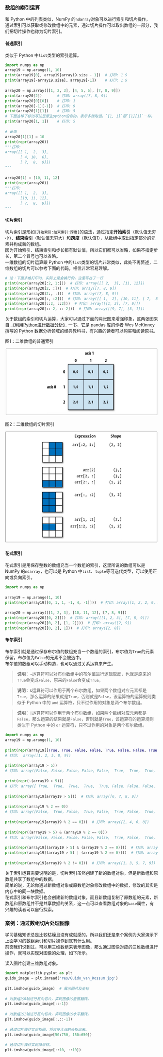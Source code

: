 ﻿
### 数组的索引运算

和 Python 中的列表类似，NumPy 的`ndarray`对象可以进行索引和切片操作，  
通过索引可以获取或修改数组中的元素，通过切片操作可以取出数组的一部分，我们把切片操作也称为切片索引。

#### 普通索引

类似于 Python 中`list`类型的索引运算。
```Python
import numpy as np
array19 = np.arange(1, 10)
print(array19[0], array19[array19.size - 1])  # 打印: 1 9
print(array19[-array19.size], array19[-1])    # 打印: 1 9

array20 = np.array([[1, 2, 3], [4, 5, 6], [7, 8, 9]])
print(array20[2])       # 打印: array([7, 8, 9])
print(array20[0][0])    # 打印: 1
print(array20[-1][-1])  # 打印: 9
print(array20[1][1])    # 打印: 5
# 下面这种下标的写法是原生python没有的，表示多维取值。`[1, 1]`跟`[1][1]`一样。
print(array20[1, 1])    # 打印: 5

# 设值
array20[1][1] = 10
print(repr(array20))
"""打印: 
array([[ 1,  2,  3],
       [ 4, 10,  6],
       [ 7,  8,  9]])
"""

array20[1] = [10, 11, 12]
print(repr(array20))
"""打印: 
array([[ 1,  2,  3],
       [10, 11, 12],
       [ 7,  8,  9]])
"""
```

#### 切片索引

切片索引是形如`[开始索引:结束索引:跨度]`的语法，通过指定**开始索引**（默认值无穷小）、**结束索引**（默认值无穷大）和**跨度**（默认值1），从数组中取出指定部分的元素并构成新的数组。  
因为开始索引、结束索引和步长都有默认值，所以它们都可以省略，如果不指定步长，第二个冒号也可以省略。  
一维数组的切片运算跟 Python 中的`list`类型的切片非常类似，此处不再赘述，二维数组的切片可以参考下面的代码，相信非常容易理解。
```Python
# 注：下面多维打印时，实际上是会换行的，这里写在了一行
print(repr(array20[:2, 1:]))  # 打印: array([[ 2,  3], [11, 12]])
print(repr(array20[2, :]))  # 打印: array([7, 8, 9])
print(repr(array20[2:, :]))  # 打印: array([7, 8, 9])
print(repr(array20[:, :2]))  # 打印: array([[ 1,  2], [10, 11], [ 7,  8]])
print(repr(array20[::2, ::2]))  # 打印: array([[1, 3], [7, 9]])
print(repr(array20[::-2, ::-2]))  # 打印: array([[9, 7], [3, 1]])
```

关于数组的索引和切片运算，大家可以通过下面的两张图来增强印象，这两张图来自 [《利用Python进行数据分析》](https://item.jd.com/12398725.html) 一书，它是 pandas 库的作者 Wes McKinney 撰写的 Python 数据分析领域的经典教科书，有兴趣的读者可以购买和阅读原书。

图1：二维数组的普通索引

<img src="res/ndarray-index.png" style="zoom:60%;">

图2：二维数组的切片索引

<img src="res/ndarray-slice.png" style="zoom:60%;">

#### 花式索引

花式索引是用保存整数的数组充当一个数组的索引，这里所说的数组可以是 NumPy 的`ndarray`，也可以是 Python 中`list`、`tuple`等可迭代类型，可以使用正向或负向索引。
```Python
import numpy as np

array19 = np.arange(1, 10)
print(repr(array19[[0, 1, 1, -1, 4, -1]]))  # 打印: array([1, 2, 2, 9, 5, 9])

array20 = np.array([[1, 2, 3], [10, 11, 12], [7, 8, 9]])
print(repr(array20[[0, 2]]))  # 打印: array([[1, 2, 3], [7, 8, 9]])
print(repr(array20[[0, 2], [1, 2]]))  # 打印: array([2, 9])
print(repr(array20[[0, 2], 1]))  # 打印: array([2, 8])
```

#### 布尔索引

布尔索引就是通过保存布尔值的数组充当一个数组的索引，布尔值为`True`的元素保留，布尔值为`False`的元素不会被选中。  
布尔值的数组可以手动构造，也可以通过关系运算来产生。

> **说明**：`~`运算符可以对布尔数组中的布尔值进行逻辑取反，也就是原来的`True`会变成`False`，原来的`False`会变成`True`。

> **说明**：`&`运算符可以作用于两个布尔数组，如果两个数组对应元素都是`True`，那么运算的结果就是`True`，否则就是`False`，该运算符的运算规则类似于 Python 中的 `and` 运算符，只不过作用的对象是两个布尔数组。

> **说明**：`|`运算符可以作用于两个布尔数组，如果两个数组对应元素都是`False`，那么运算的结果就是`False`，否则就是`True`，该运算符的运算规则类似于 Python 中的 `or` 运算符，只不过作用的对象是两个布尔数组。

```Python
import numpy as np
array19 = np.arange(1, 10)

print(repr(array19[[True, True, False, False, True, False, False, True, True]]))
# 打印:  array([1, 2, 5, 8, 9])

print(repr(array19 > 5))
# 打印: array([False, False, False, False, False,  True,  True,  True,  True])

print(repr(~(array19 > 5)))
# 打印: array([ True,  True,  True,  True,  True, False, False, False, False])

print(repr(array19[array19 > 5]))  # 打印: array([6, 7, 8, 9])

print(repr(array19 % 2 == 0))
# 打印: array([False,  True, False,  True, False,  True, False,  True, False])

print(repr(array19[array19 % 2 == 0]))  # 打印: array([2, 4, 6, 8])

print(repr((array19 > 5) & (array19 % 2 == 0)))
# 打印: array([False, False, False, False, False,  True, False,  True, False])

print(repr(array19[(array19 > 5) & (array19 % 2 == 0)]))  # 打印: array([6, 8])
print(repr(array19[(array19 > 5) | (array19 % 2 == 0)]))  # 打印: array([2, 4, 6, 7, 8, 9])

print(repr(array19[array19 % 2 != 0]))  # 打印: array([1, 3, 5, 7, 9])

```


关于索引运算需要说明的是，切片索引虽然创建了新的数组对象，但是新数组和原数组共享了数组中的数据，  
简单的说，无论你通过新数组对象或原数组对象修改数组中的数据，修改的其实是内存中的同一块数据。  
花式索引和布尔索引也会创建新的数组对象，而且新数组复制了原数组的元素，新数组和原数组并不是共享数据的关系，这一点可以查看数组对象的`base`属性，有兴趣的读者可以自行探索。

### 案例：通过数组切片处理图像

学习基础知识总是比较枯燥且没有成就感的，所以我们还是来个案例为大家演示下上面学习的数组索引和切片操作到底有什么用。  
前面我们说到过，可以用三维数组来表示图像，那么通过图像对应的三维数组进行操作，就可以实现对图像的处理，如下所示。

读入图片创建三维数组对象。

```Python
import matplotlib.pyplot as plt
guido_image = plt.imread('res/Guido_van_Rossum.jpg')

plt.imshow(guido_image)  # 展示图片及坐标

# 对数组的0轴进行反向切片，实现图像的垂直翻转。
plt.imshow(guido_image[::-1])

# 对数组的1轴进行反向切片，实现图像的水平翻转。
plt.imshow(guido_image[:,::-1])

# 通过切片操作实现抠图，将吉多大叔的头抠出来。
plt.imshow(guido_image[50:750, 150:650])

# 通过切片操作实现降采样。
plt.imshow(guido_image[::10, ::10])
```
